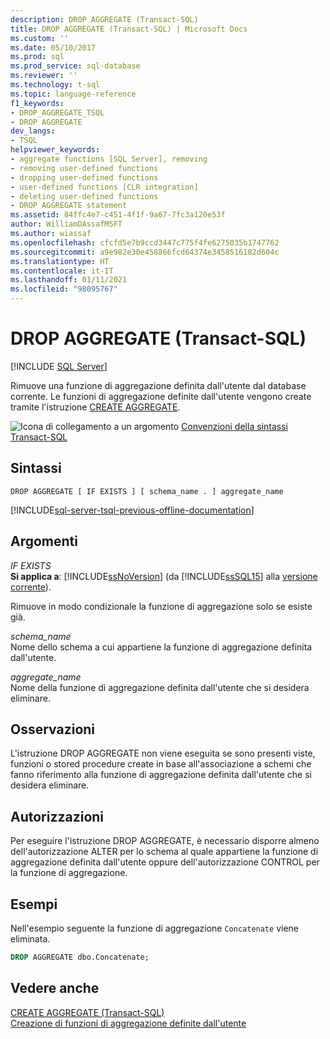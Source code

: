 ```yaml
---
description: DROP AGGREGATE (Transact-SQL)
title: DROP AGGREGATE (Transact-SQL) | Microsoft Docs
ms.custom: ''
ms.date: 05/10/2017
ms.prod: sql
ms.prod_service: sql-database
ms.reviewer: ''
ms.technology: t-sql
ms.topic: language-reference
f1_keywords:
- DROP_AGGREGATE_TSQL
- DROP AGGREGATE
dev_langs:
- TSQL
helpviewer_keywords:
- aggregate functions [SQL Server], removing
- removing user-defined functions
- dropping user-defined functions
- user-defined functions [CLR integration]
- deleting user-defined functions
- DROP AGGREGATE statement
ms.assetid: 84ffc4e7-c451-4f1f-9a67-7fc3a120e53f
author: WilliamDAssafMSFT
ms.author: wiassaf
ms.openlocfilehash: cfcfd5e7b9ccd3447c775f4fe6275035b1747762
ms.sourcegitcommit: a9e982e30e458866fcd64374e3458516182d604c
ms.translationtype: HT
ms.contentlocale: it-IT
ms.lasthandoff: 01/11/2021
ms.locfileid: "98095767"
---
```

# <a name="drop-aggregate-transact-sql"></a>DROP AGGREGATE (Transact-SQL)
[!INCLUDE [SQL Server](../../includes/applies-to-version/sqlserver.md)]

  Rimuove una funzione di aggregazione definita dall'utente dal database corrente. Le funzioni di aggregazione definite dall'utente vengono create tramite l'istruzione [CREATE AGGREGATE](../../t-sql/statements/create-aggregate-transact-sql.md).  
  
 ![Icona di collegamento a un argomento](../../database-engine/configure-windows/media/topic-link.gif "Icona di collegamento a un argomento") [Convenzioni della sintassi Transact-SQL](../../t-sql/language-elements/transact-sql-syntax-conventions-transact-sql.md)  
  
## <a name="syntax"></a>Sintassi  
  
```syntaxsql  
DROP AGGREGATE [ IF EXISTS ] [ schema_name . ] aggregate_name  
```  
  
[!INCLUDE[sql-server-tsql-previous-offline-documentation](../../includes/sql-server-tsql-previous-offline-documentation.md)]

## <a name="arguments"></a>Argomenti
 *IF EXISTS*  
 **Si applica a**: [!INCLUDE[ssNoVersion](../../includes/ssnoversion-md.md)] (da [!INCLUDE[ssSQL15](../../includes/sssql15-md.md)] alla [versione corrente](https://go.microsoft.com/fwlink/p/?LinkId=299658)).  
  
 Rimuove in modo condizionale la funzione di aggregazione solo se esiste già.  
  
 *schema_name*  
 Nome dello schema a cui appartiene la funzione di aggregazione definita dall'utente.  
  
 *aggregate_name*  
 Nome della funzione di aggregazione definita dall'utente che si desidera eliminare.  
  
## <a name="remarks"></a>Osservazioni  
 L'istruzione DROP AGGREGATE non viene eseguita se sono presenti viste, funzioni o stored procedure create in base all'associazione a schemi che fanno riferimento alla funzione di aggregazione definita dall'utente che si desidera eliminare.  
  
## <a name="permissions"></a>Autorizzazioni  
 Per eseguire l'istruzione DROP AGGREGATE, è necessario disporre almeno dell'autorizzazione ALTER per lo schema al quale appartiene la funzione di aggregazione definita dall'utente oppure dell'autorizzazione CONTROL per la funzione di aggregazione.  
  
## <a name="examples"></a>Esempi  
 Nell'esempio seguente la funzione di aggregazione `Concatenate` viene eliminata.  
  
```sql  
DROP AGGREGATE dbo.Concatenate;  
```  
  
## <a name="see-also"></a>Vedere anche  
 [CREATE AGGREGATE &#40;Transact-SQL&#41;](../../t-sql/statements/create-aggregate-transact-sql.md)   
 [Creazione di funzioni di aggregazione definite dall'utente](../../relational-databases/user-defined-functions/create-user-defined-aggregates.md)  
  
  
